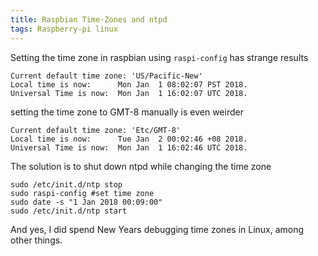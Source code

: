 ```yaml
---
title: Raspbian Time-Zones and ntpd
tags: Raspberry-pi linux
---
```

Setting the time zone in raspbian using `raspi-config` has strange results
```
Current default time zone: 'US/Pacific-New'
Local time is now:      Mon Jan  1 08:02:07 PST 2018.
Universal Time is now:  Mon Jan  1 16:02:07 UTC 2018.
```

setting the time zone to GMT-8 manually is even weirder
```
Current default time zone: 'Etc/GMT-8'
Local time is now:      Tue Jan  2 00:02:46 +08 2018.
Universal Time is now:  Mon Jan  1 16:02:46 UTC 2018.
```

The solution is to shut down ntpd while changing the time zone
``` shell
sudo /etc/init.d/ntp stop
sudo raspi-config #set time zone
sudo date -s "1 Jan 2018 00:09:00"
sudo /etc/init.d/ntp start
```

And yes, I did spend New Years debugging time zones in Linux, among other things.
